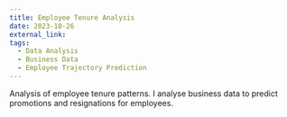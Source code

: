 ```yaml
---
title: Employee Tenure Analysis
date: 2023-10-26
external_link: 
tags:
  - Data Analysis
  - Business Data
  - Employee Trajectory Prediction 
---
```


Analysis of employee tenure patterns. I analyse business data to predict promotions and resignations for employees.

<!--more-->
